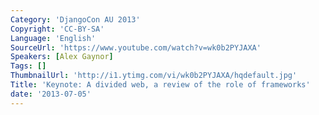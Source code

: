 ```yaml
---
Category: 'DjangoCon AU 2013'
Copyright: 'CC-BY-SA'
Language: 'English'
SourceUrl: 'https://www.youtube.com/watch?v=wk0b2PYJAXA'
Speakers: [Alex Gaynor]
Tags: []
ThumbnailUrl: 'http://i1.ytimg.com/vi/wk0b2PYJAXA/hqdefault.jpg'
Title: 'Keynote: A divided web, a review of the role of frameworks'
date: '2013-07-05'
---
```


